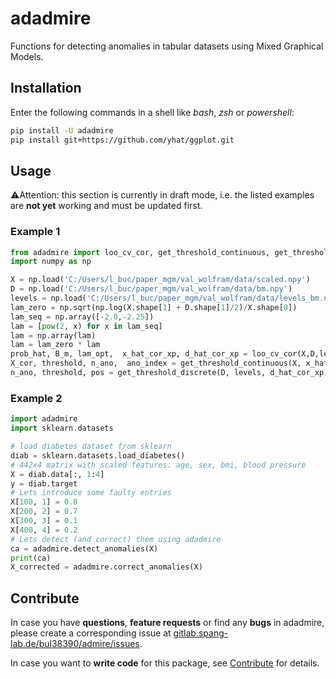 # adadmire

Functions for detecting anomalies in tabular datasets using Mixed Graphical Models.

## Installation

Enter the following commands in a shell like *bash*, *zsh* or *powershell*:

```bash
pip install -U adadmire
pip install git+https://github.com/yhat/ggplot.git
```

## Usage

⚠️Attention: this section is currently in draft mode, i.e. the listed examples are **not yet** working and must be updated first.
<!-- TODO -->

### Example 1

```python
from adadmire import loo_cv_cor, get_threshold_continuous, get_threshold_discrete
import numpy as np

X = np.load('C:/Users/l_buc/paper_mgm/val_wolfram/data/scaled.npy')
D = np.load('C:/Users/l_buc/paper_mgm/val_wolfram/data/bm.npy')
levels = np.load('C:/Users/l_buc/paper_mgm/val_wolfram/data/levels_bm.npy')
lam_zero = np.sqrt(np.log(X.shape[1] + D.shape[1]/2)/X.shape[0])
lam_seq = np.array([-2.0,-2.25])
lam = [pow(2, x) for x in lam_seq]
lam = np.array(lam)
lam = lam_zero * lam
prob_hat, B_m, lam_opt,  x_hat_cor_xp, d_hat_cor_xp = loo_cv_cor(X,D,levels,lam)
X_cor, threshold, n_ano,  ano_index = get_threshold_continuous(X, x_hat_cor_xp, B_m)
n_ano, threshold, pos = get_threshold_discrete(D, levels, d_hat_cor_xp)
```

### Example 2

```python
import adadmire
import sklearn.datasets

# load diabetes dataset from sklearn
diab = sklearn.datasets.load_diabetes()
# 442x4 matrix with scaled features: age, sex, bmi, blood pressure
X = diab.data[:, 1:4]
y = diab.target
# Lets introduce some faulty entries
X[100, 1] = 0.8
X[200, 2] = 0.7
X[300, 3] = 0.1
X[400, 4] = 0.2
# Lets detect (and correct) them using adadmire
ca = adadmire.detect_anomalies(X)
print(ca)
X_corrected = adadmire.correct_anomalies(X)
```

## Contribute

In case you have **questions**, **feature requests** or find any **bugs** in adadmire, please create a corresponding issue at [gitlab.spang-lab.de/bul38390/admire/issues](https://gitlab.spang-lab.de/bul38390/admire/issues).

In case you want to **write code** for this package, see [Contribute](doc/contribute.md) for details.